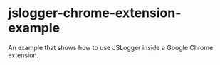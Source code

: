 jslogger-chrome-extension-example
=================================

An example that shows how to use JSLogger inside a Google Chrome extension.